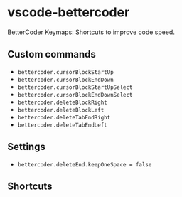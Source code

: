 # vscode-bettercoder
BetterCoder Keymaps: Shortcuts to improve code speed.

## Custom commands
- `bettercoder.cursorBlockStartUp`
- `bettercoder.cursorBlockEndDown`
- `bettercoder.cursorBlockStartUpSelect`
- `bettercoder.cursorBlockEndDownSelect`
- `bettercoder.deleteBlockRight`
- `bettercoder.deleteBlockLeft`
- `bettercoder.deleteTabEndRight`
- `bettercoder.deleteTabEndLeft`

## Settings
- `bettercoder.deleteEnd.keepOneSpace = false`

## Shortcuts
